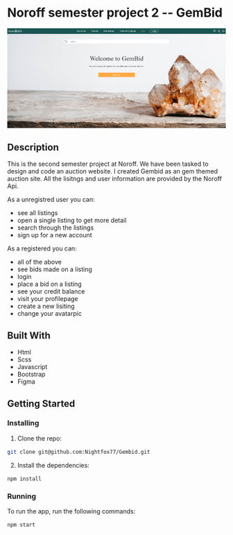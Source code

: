 # Noroff semester project 2 -- GemBid

![image](https://github.com/Nightfox77/Gembid/blob/development/assets/images/Gembid%20screenshot.png)


## Description

This is the second semester project at Noroff. We have been tasked to design and code an auction website. I created Gembid as an gem themed auction site. 
All the lisitngs and user information are provided by the Noroff Api.

As a unregistred user you can:

- see all listings
- open a single listing to get more detail
- search through the listings
- sign up for a new account

As a registered you can:

- all of the above
- see bids made on a listing
- login
- place a bid on a listing
- see your credit balance
- visit your profilepage
- create a new lisiting
- change your avatarpic

## Built With

- Html
- Scss
- Javascript
- Bootstrap
- Figma

## Getting Started

### Installing

1. Clone the repo:

```bash
git clone git@github.com:Nightfox77/Gembid.git
```

2. Install the dependencies:

```
npm install
```

### Running

To run the app, run the following commands:

```bash
npm start
```



